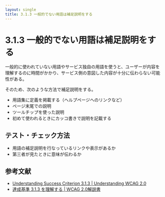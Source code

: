 ```yaml
---
layout: single
title: 3.1.3 一般的でない用語は補足説明をする
---
```


# 3.1.3 一般的でない用語は補足説明をする

一般的に使われていない用語やサービス独自の用語を使うと、ユーザーが内容を理解するのに時間がかかり、サービス側の意図した内容が十分に伝わらない可能性がある。

そのため、次のような方法で補足説明をする。

- 用語集に定義を掲載する（ヘルプページへのリンクなど）
- ページ末尾での説明
- ツールチップを使った説明
- 初めて使われるときにカッコ書きで説明を記載する

## テスト・チェック方法

- 用語の補足説明を行なっているリンクや表示があるか
- 第三者が見たときに意味が伝わるか

## 参考文献

- [Understanding Success Criterion 3.1.3  | Understanding WCAG 2.0](https://www.w3.org/TR/UNDERSTANDING-WCAG20/meaning-idioms.html)
- [達成基準 3.1.3 を理解する | WCAG 2.0解説書](https://waic.jp/docs/UNDERSTANDING-WCAG20/meaning-idioms.html)
